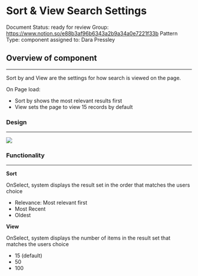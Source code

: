 # Sort & View Search Settings

Document Status: ready for review
Group: https://www.notion.so/e88b3af96b6343a2b9a34a0e7221f33b
Pattern Type: component
assigned to: Dara Pressley

## Overview of component

---

Sort by and View are the settings for how search is viewed on the page. 

On Page load:

- Sort by shows the most relevant results first
- View sets the page to view 15 records by default

### Design

---

![](search_header_-_settings-87820f6b-c3d8-4a47-b329-0122de6be4a9.png)

### Functionality

---

**Sort**

OnSelect, system displays the result set in the order that matches the users choice

- Relevance: Most relevant first
- Most Recent
- Oldest

**View**

OnSelect, system displays the number of items in the result set that matches the users choice

- 15 (default)
- 50
- 100